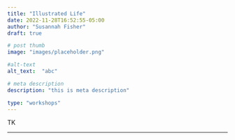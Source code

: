 ```yaml
---
title: "Illustrated Life"
date: 2022-11-28T16:52:55-05:00
author: "Susannah Fisher"
draft: true

# post thumb
image: "images/placeholder.png"

#alt-text
alt_text:  "abc"

# meta description
description: "this is meta description"

type: "workshops"
---
```


TK

---
